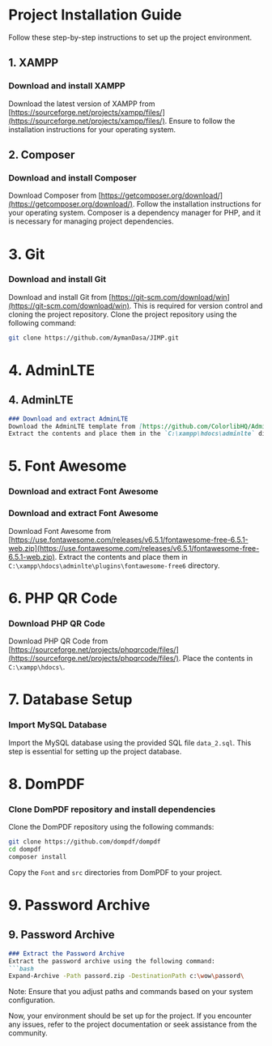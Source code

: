 # Project Installation Guide

Follow these step-by-step instructions to set up the project environment.

## 1. XAMPP 
### Download and install XAMPP
Download the latest version of XAMPP from [https://sourceforge.net/projects/xampp/files/](https://sourceforge.net/projects/xampp/files/).
Ensure to follow the installation instructions for your operating system.

## 2. Composer 
### Download and install Composer
Download Composer from [https://getcomposer.org/download/](https://getcomposer.org/download/).
Follow the installation instructions for your operating system.
Composer is a dependency manager for PHP, and it is necessary for managing project dependencies.



 

# 3. Git
### Download and install Git
Download and install Git from [https://git-scm.com/download/win](https://git-scm.com/download/win).
This is required for version control and cloning the project repository.
Clone the project repository using the following command:
```bash
git clone https://github.com/AymanDasa/JIMP.git
```


# 4. AdminLTE

## 4. AdminLTE
```markdown
### Download and extract AdminLTE
Download the AdminLTE template from [https://github.com/ColorlibHQ/AdminLTE/archive/refs/tags/v3.2.0.zip](https://github.com/ColorlibHQ/AdminLTE/archive/refs/tags/v3.2.0.zip).
Extract the contents and place them in the `C:\xampp\hdocs\adminlte` directory.
```

# 5. Font Awesome
### Download and extract Font Awesome
### Download and extract Font Awesome
Download Font Awesome from [https://use.fontawesome.com/releases/v6.5.1/fontawesome-free-6.5.1-web.zip](https://use.fontawesome.com/releases/v6.5.1/fontawesome-free-6.5.1-web.zip).
Extract the contents and place them in `C:\xampp\hdocs\adminlte\plugins\fontawesome-free6` directory.


# 6. PHP QR Code
### Download PHP QR Code
Download PHP QR Code from [https://sourceforge.net/projects/phpqrcode/files/](https://sourceforge.net/projects/phpqrcode/files/).
Place the contents in `C:\xampp\hdocs\`.


# 7. Database Setup
### Import MySQL Database
Import the MySQL database using the provided SQL file `data_2.sql`.
This step is essential for setting up the project database.


# 8. DomPDF
### Clone DomPDF repository and install dependencies
Clone the DomPDF repository using the following commands:
```bash
git clone https://github.com/dompdf/dompdf
cd dompdf
composer install
```
Copy the `Font` and `src` directories from DomPDF to your project.

# 9. Password Archive

## 9. Password Archive
```markdown
### Extract the Password Archive
Extract the password archive using the following command:
```bash
Expand-Archive -Path passord.zip -DestinationPath c:\wow\passord\
```
Note: Ensure that you adjust paths and commands based on your system configuration.

Now, your environment should be set up for the project. If you encounter any issues, refer to the project documentation or seek assistance from the community.
